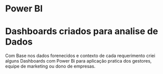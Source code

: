 # Power BI
# Dashboards criados para analise de Dados 
Com Base nos dados forenecidos e contexto de cada requerimento criei alguns Dashboards com Power Bi para aplicação pratica dos gestores, equipe de marketing
ou dono de empresas.
